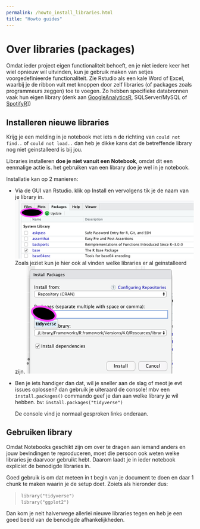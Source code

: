 ```yaml
---
permalink: /howto_install_libraries.html
title: "Howto guides"
---
```

# Over libraries (packages)
Omdat ieder project eigen functionaliteit behoeft, en je niet iedere keer het wiel opnieuw wil uitvinden, kun je gebruik maken van setjes voorgedefinieerde functionaliteit. Zie Rstudio als een kale Word of Excel, waarbij je de ribbon vult met knoppen door zelf libraries (of packages zoals programmeurs zeggen) toe te voegen.
Zo hebben specifieke databronnen vaak hun eigen library (denk aan [GoogleAnalyticsR](https://code.markedmondson.me/googleAnalyticsR/), SQLServer/MySQL of [SpotifyR](https://www.rdocumentation.org/packages/spotifyr/versions/1.0.0)])

## Installeren  nieuwe libraries
Krijg je een melding in je notebook met iets n de richting van `could not find..` of `could not load..` dan heb je dikke kans dat de betreffende library nog niet geinstalleerd is bij jou.

Libraries installeren **doe je niet vanuit een Notebook**, omdat dit een eenmalige actie is. het gebruiken van een library doe je wel in je notebook.

Installatie kan op 2 manieren:
- Via de GUI van Rstudio. klik op Install en vervolgens tik je de naam van je library in.
![installatie 1](assets/img/lib_install_1.png)  
Zoals jeziet kun je hier ook al vinden welke libraries er al geinstalleerd zijn.
![installatie 2](assets/img/lib_install_2.png)

- Ben je iets handiger dan dat, wil je sneller aan de slag of meot je evt issues oplossen? dan gebruik je uiteraard de console! mbv een `install.packages()` commando geef je dan aan welke library je wil hebben. bv: 
    `install.packages("tidyverse")`

    De console vind je normaal gesproken links onderaan.

## Gebruiken library
Omdat Notebooks geschikt zijn om over te dragen aan iemand anders en jouw bevindingen te reproduceren, moet die persoon ook weten welke libraries je daarvoor gebruikt hebt. Daarom laadt je in ieder notebook expliciet de benodigde libraries in.

Goed gebruik is om dat meteen in t begin van je document te doen en daar 1 chunk te maken waarin je de setup doet. Zoiets als hieronder dus:
> `library("tidyverse")`  
> `library("ggplot2")`

Dan kom je neit halverwege allerlei nieuwe libraries tegen en heb je een goed beeld van de benodigde afhankelijkheden.